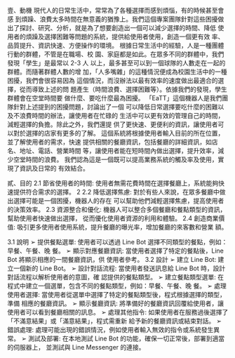 壹、動機 
 現代人的日常生活中，常常為了各種選擇而感到煩惱，有的時候甚至會感
到煩躁、浪費太多時間在無意義的猶豫上。我們這個專案團隊針對這些困擾做
出了探討、研究、分析，就是為了想要創造出一個可以減少選擇的時間、降低
使用者的煩躁及選擇困難等問題的系統，提供給使用者使用，創造一個更有效
率、品質提升、資訊快速、方便操作的環境。
 根據日常生活中的經驗，人是一種團體行動的群體，不管是在職場、校
園、家庭都是如此。在眾多不同的群體中，我們發現「學生」是最常以 2-3 人
以上，最多甚至可以到一個球隊的人數走在一起的群體。而隨著群體人數的增
加，「人多嘴雜」的這種情況便成為校園生活中的一種困擾，我們會很容易因為
這個情況，而沒辦法以最有效率的速度做出最適合的選擇，從而導致上述的問
題產生（時間浪費、選擇困難等）。依據我們的發現，學生群體會在空堂時間要
做什麼、要吃什麼最為困擾。
 「EaTT」這個機器人是我們團隊針對上述提到的困擾問題，討論出了一個
可以降低日常選擇要吃什麼的困難以及不浪費時間的辦法，讓使用者在忙碌的
生活中可以更有效的管理自己的時間，減輕選擇的負擔。除此之外，我們還提
供了更快速、更便利的資訊，讓使用者可以對於選擇的店家有更多的了解。
 這個系統將根據使用者輸入目前的所在位置，並了解使用者的需求，快速
提供相關的餐廳資訊，包括餐廳的詳細資訊，如店名、地址、電話、營業時間
等，讓使用者能在短時間內做出選擇，提升效率，減少空堂時間的浪費。
我們認為這是一個既可以提高業務系統的觸及率及使用，實現了資訊及日常的
有效結合。


貳、目的 
2.1 節省使用者的時間:
 使用者無需花費時間在選擇餐廳上，系統能夠快速提供符合需求的選擇。
2
2.2 降低選擇焦慮:
 對於有些人來說，在眾多餐廳中做出選擇可能是一個困擾，機器人的存在
可以幫助他們減輕選擇焦慮，提高使用者的決策效率。
2.3 資源整合和優化:
 機器人可以整合多個餐廳和餐點類型的資訊，幫助使用者快速做出選擇，
從而優化使用者資源的利用和體驗。
2.4 創造商業價值:
 吸引更多使用者使用系統，提升餐廳的曝光率，增加餐廳的來客數和營業
額。


3.1 說明
➢ 提供餐點選單:
使用者可以透過 Line Bot 選擇不同類型的餐點，例如：早餐、午餐、晚
餐。
➢ 顯示對應餐廳資訊:
當使用者選擇了特定的餐點後，Line Bot 將顯示相應的一間餐廳資訊，供
使用者參考。
3.2 設計
➢ 建立 Line Bot:
建立一個新的 Line Bot。
➢ 設計對話流程:
當使用者發送訊息給 Line Bot 時，設計對話流程以解析使用者的意圖，確
認提供的餐點類型。
➢ 建立餐點類型選單:
在程式中建立一個選單，包含不同的餐點類型，例如：早餐、午餐、晚
餐。
➢ 處理使用者選擇:
當使用者從選單中選擇了特定的餐點類型後，程式根據選擇的類型，準備
相應的餐廳資訊。
➢ 顯示餐廳資訊:
將準備好的餐廳資訊回覆給使用者，讓使用者可以看到餐廳相關的訊息。
➢ 處理其他指令:
如果使用者在服務過後選擇了「不滿意結果」或「滿意結果」，程式需重新
給予新的餐廳資訊或結束對話。
➢ 錯誤處理:
處理可能出現的錯誤情況，例如使用者輸入無效的指令或系統發生異常。
➢ 測試及部署:
在本地測試 Line Bot 的功能，確保一切正常後，部署到適當的伺服器上，
並測試與 Line Messenger 的連接。
